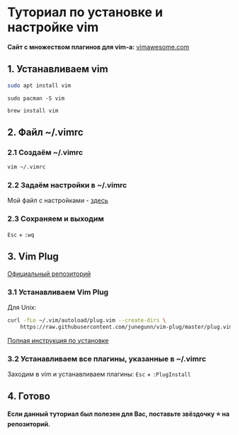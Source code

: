 # Туториал по установке и настройке vim

**Сайт с множеством плагинов для vim-а:** [vimawesome.com](https://vimawesome.com/)

## 1. Устанавливаем vim

```bash
sudo apt install vim
```

```shell
sudo pacman -S vim
```

```shell
brew install vim
```

## 2. Файл ~/.vimrc

### 2.1 Создаём ~/.vimrc

```bash
vim ~/.vimrc
```
### 2.2 Задаём настройки в ~/.vimrc

Мой файл с настройками - [здесь](./.vimrc)

### 2.3 Сохраняем и выходим
`Esc` + `:wq`

## 3. Vim Plug

[Официальный репозиторий](https://github.com/junegunn/vim-plug)

### 3.1 Устанавливаем Vim Plug

Для Unix: 

```sh
curl -fLo ~/.vim/autoload/plug.vim --create-dirs \
    https://raw.githubusercontent.com/junegunn/vim-plug/master/plug.vim
```

[Полная инструкция по установке](https://github.com/junegunn/vim-plug/blob/master/README.md#installation)

### 3.2 Устанавливаем все плагины, указанные в ~/.vimrс

Заходим в vim и устанавливаем плагины: `Esc` + `:PlugInstall`

## 4. Готово

**Если данный туториал был полезен для Вас, поставьте звёздочку ⭐️ на репозиторий.**
